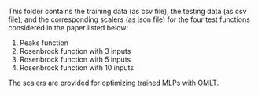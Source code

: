 This folder contains the training data (as csv file), the testing data (as csv file), and the corresponding scalers (as json file) for the four test functions considered in the paper listed below:
1. Peaks function
2. Rosenbrock function with 3 inputs
3. Rosenbrock function with 5 inputs
4. Rosenbrock function with 10 inputs

The scalers are provided for optimizing trained MLPs with [OMLT](https://github.com/cog-imperial/OMLT).
